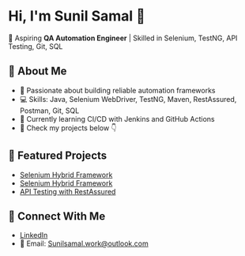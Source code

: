 # Hi, I'm Sunil Samal 👋  

🚀 Aspiring **QA Automation Engineer** | Skilled in Selenium, TestNG, API Testing, Git, SQL  

## 🔹 About Me  
- 🎯 Passionate about building reliable automation frameworks  
- 💻 Skills: Java, Selenium WebDriver, TestNG, Maven, RestAssured, Postman, Git, SQL  
- 🌱 Currently learning CI/CD with Jenkins and GitHub Actions  
- 📂 Check my projects below 👇  

## 🔹 Featured Projects  
- [Selenium Hybrid Framework](https://github.com/sunil1097/Vtiger_Selenium_Hybrid_Framework)
- [Selenium Hybrid Framework](https://github.com/sunil1097/ninza-crm-hybrid-framework)  
- [API Testing with RestAssured](https://github.com/sunil1097/Pet_Store_API_Automation)  


## 🔹 Connect With Me  
- [LinkedIn](https://www.linkedin.com/in/sunil-samal10/) 
- 📧 Email: Sunilsamal.work@outlook.com
